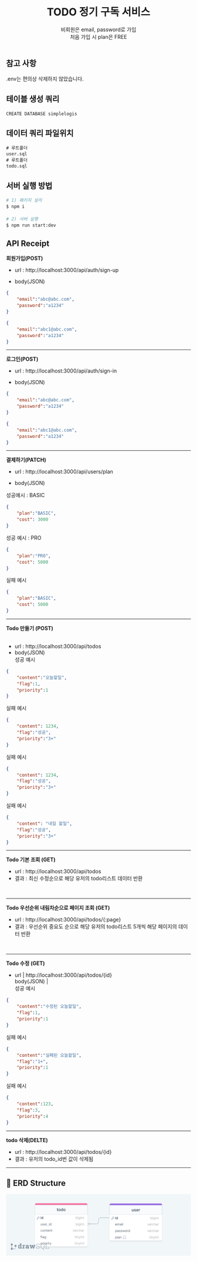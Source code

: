 <div align=center>
  <h1>TODO 정기 구독 서비스</h1>
  비회원은 email, password로 가입<br>
  처음 가입 시 plan은 FREE<br>
  

</div>
<br>

## 참고 사항 <br>
.env는 편의상 삭제하지 않았습니다.

## 테이블 생성 쿼리<br>

```
CREATE DATABASE simplelogis
```

## 데이터 쿼리 파일위치<br>

```
# 루트폴더
user.sql
# 루트폴더
todo.sql
```


## 서버 실행 방법<br>

```sh
# 1) 패키지 설치
$ npm i

# 2) 서버 실행
$ npm run start:dev
```

## API Receipt
**회원가입(POST)**<br>
- url : http://localhost:3000/api/auth/sign-up<br>

- body(JSON)<br>

```JSON
{
    "email":"abc@abc.com",
    "password":"a1234"
}
```

```JSON
{
    "email":"abc1@abc.com",
    "password":"a1234"
}
```
---


**로그인(POST)**<br>
- url : http://localhost:3000/api/auth/sign-in<br>

- body(JSON) <br>

```JSON
{
    "email":"abc@abc.com",
    "password":"a1234"
}
```

```JSON
{
    "email":"abc1@abc.com",
    "password":"a1234"
}
```
---

**결제하기(PATCH)**<br>
- url : http://localhost:3000/api/users/plan<br>

- body(JSON) <br>

성공예시 : BASIC <br>

```JSON
{
    "plan":"BASIC",
    "cost": 3000
}
```

성공 예시 : PRO <br>

```JSON
{
    "plan":"PRO",
    "cost": 5000
}
```

실패 예시 <br>

```JSON
{
    "plan":"BASIC",
    "cost": 5000
}
```
---

**Todo 만들기 (POST)**<br><br>
- url : http://localhost:3000/api/todos<br>
- body(JSON) <br>
성공 예시<br>

```JSON
{
    "content":"오늘할일",
    "flag":1,
    "priority":1
}
```

실패 예시<br>

```JSON
{
    "content": 1234,
    "flag":"성공",
    "priority":"3+"
}
```

실패 예시<br>

```JSON
{
    "content": 1234,
    "flag":"성공",
    "priority":"3+"
}
```

실패 예시<br>

```JSON
{
    "content": "내일 할일",
    "flag":"성공",
    "priority":"3+"
}
```
---

**Todo 기본 조회 (GET)**<br>
- url : http://localhost:3000/api/todos<br>
- 결과 : 최신 수정순으로 해당 유저의 todo리스트 데이터 반환
<br>

---

**Todo 우선순위 내림차순으로 페이지 조회 (GET)**<br>
- url : http://localhost:3000/api/todos/{:page}<br>
- 결과 : 우선순위 중요도 순으로 해당 유저의 todo리스트 5개씩 해당 페이지의 데이터 반환
<br>

---

**Todo 수정 (GET)**<br>
- url | http://localhost:3000/api/todos/{id}<br>
body(JSON) |<br>
성공 예시<br>

```JSON
{
    "content":"수정된 오늘할일",
    "flag":1,
    "priority":1
}
```

실패 예시<br>

```JSON
{
    "content":"실패된 오늘할일",
    "flag":"1+",
    "priority":1
}
```

실패 예시<br>

```JSON
{
    "content":123,
    "flag":3,
    "priority":4
}
```

---

**todo 삭제(DELTE)**<br>
- url : http://localhost:3000/api/todos/{id}<br>
- 결과 : 유저의 todo_id번 값이 삭제됨

---

## 💾 ERD Structure
![ERD structure](/img/drawSQL-image-export-2024-04-19.png)
<br>

